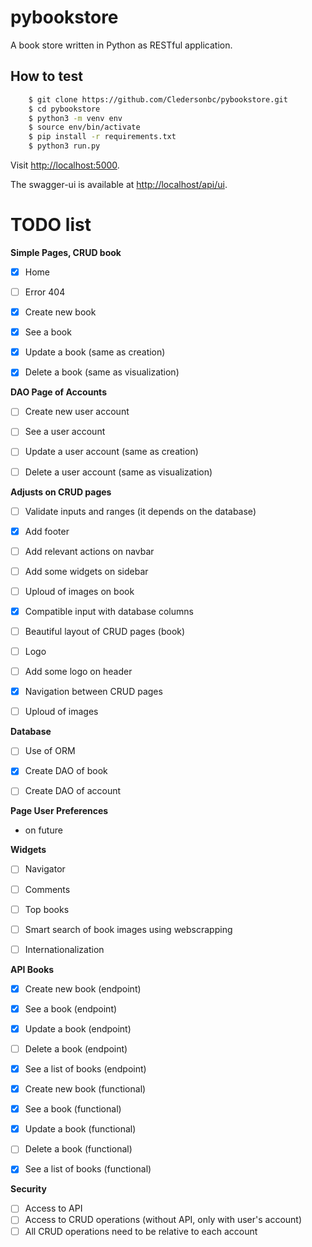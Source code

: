 # pybookstore
A book store written in Python as RESTful application.

## How to test
```bash
	$ git clone https://github.com/Cledersonbc/pybookstore.git
	$ cd pybookstore
	$ python3 -m venv env
	$ source env/bin/activate
	$ pip install -r requirements.txt
	$ python3 run.py
```

Visit [http://localhost:5000](http://localhost:5000).


The swagger-ui is available at [http://localhost/api/ui](http://localhost/api/ui).

# TODO list

**Simple Pages, CRUD book**
* [X] Home
* [ ] Error 404
* [X] Create new book
* [X] See a book
* [X] Update a book (same as creation)
* [X] Delete a book (same as visualization)


**DAO Page of Accounts**
* [ ] Create new user account
* [ ] See a user account
* [ ] Update a user account (same as creation)
* [ ] Delete a user account (same as visualization)


**Adjusts on CRUD pages**
* [ ] Validate inputs and ranges (it depends on the database)
* [X] Add footer
* [ ] Add relevant actions on navbar
* [ ] Add some widgets on sidebar
* [ ] Uploud of images on book
* [X] Compatible input with database columns
* [ ] Beautiful layout of CRUD pages (book)
* [ ] Logo
* [ ] Add some logo on header
* [X] Navigation between CRUD pages
* [ ] Uploud of images


**Database**
* [ ] Use of ORM
* [X] Create DAO of book
* [ ] Create DAO of account


**Page User Preferences**
* on future


**Widgets**
* [ ] Navigator
* [ ] Comments
* [ ] Top books
* [ ] Smart search of book images using webscrapping
* [ ] Internationalization


**API Books**
* [X] Create new book (endpoint)
* [X] See a book (endpoint)
* [X] Update a book (endpoint)
* [ ] Delete a book (endpoint)
* [X] See a list of books (endpoint)
* [X] Create new book (functional)
* [X] See a book (functional)
* [X] Update a book (functional)
* [ ] Delete a book (functional)
* [X] See a list of books (functional)


**Security**
* [ ] Access to API
* [ ] Access to CRUD operations (without API, only with user's account)
* [ ] All CRUD operations need to be relative to each account
